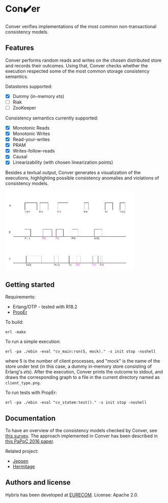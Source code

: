 # Con:heavy_check_mark:er

Conver verifies implementations of the most common non-transactional consistency models.


## Features

Conver performs random reads and writes on the chosen distributed store
and records their outcomes.
Using that, Conver checks whether the execution respected
some of the most common storage consistency semantics.

Datastores supported:

 * [x] Dummy (in-memory *ets*)
 * [ ] Riak
 * [ ] ZooKeeper

Consistency semantics currently supported:

 * [x] Monotonic Reads
 * [x] Monotonic Writes
 * [x] Read-your-writes
 * [x] PRAM
 * [x] Writes-follow-reads
 * [x] Causal
 * [x] Linearizability (with chosen linearization points)

Besides a textual output, Conver generates a visualization of the executions,
highlighting possible consistency anomalies and violations of consistency models.

![Conver execution](/ex-mock.png?raw=true)


## Getting started

Requirements:

 * Erlang/OTP - tested with R18.2
 * [PropEr](http://proper.softlab.ntua.gr/)

To build:

    erl -make

To run a simple execution:

    erl -pa ./ebin -eval "cv_main:run(5, mock)." -s init stop -noshell

where 5 is the number of client processes, and "mock" is the name of the store under test
(in this case, a dummy in-memory store consisting of Erlang's *ets*).
After the execution, Conver prints the outcome to stdout, and draws the corresponding graph
to a file in the current directory named as `client_type.png`.

To run tests with PropEr:

    erl -pa ./ebin -eval "cv_statem:test()." -s init stop -noshell


## Documentation

To have an overview of the consistency models checked by Conver, see [this survey][survey].
The approach implemented in Conver has been described in [this PaPoC 2016 paper][papoc].

Related project:

 * [Jepsen][jepsen]
 * [Hermitage][hermitage]

## Authors and license

Hybris has been developed at [EURECOM][eurecom].
License: Apache 2.0.


 [survey]: http://arxiv.org/abs/1512.00168
 [papoc]: http://
 [jepsen]: http://jepsen.io/
 [hermitage]: https://github.com/ept/hermitage
 [eurecom]: http://www.eurecom.fr